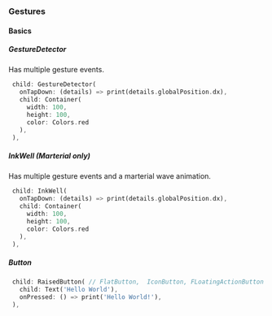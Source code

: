### Gestures 
#### Basics 
##### GestureDetector
Has multiple gesture events.
```dart
 child: GestureDetector(
   onTapDown: (details) => print(details.globalPosition.dx),
   child: Container(
     width: 100,
     height: 100,
     color: Colors.red
   ),
 ),
```
##### InkWell (Marterial only)
Has multiple gesture events and a marterial wave animation.
```dart
 child: InkWell(
   onTapDown: (details) => print(details.globalPosition.dx),
   child: Container(
     width: 100,
     height: 100,
     color: Colors.red
   ),
 ),
```
##### Button
```dart
 child: RaisedButton( // FlatButton,  IconButton, FLoatingActionButton 
   child: Text('Hello World'),
   onPressed: () => print('Hello World!'),
 ),
```
